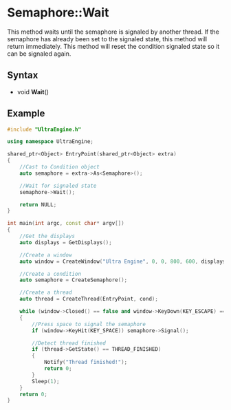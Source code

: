 # Semaphore::Wait

This method waits until the semaphore is signaled by another thread. If the semaphore has already been set to the signaled state, this method will return immediately. This method will reset the condition signaled state so it can be signaled again.

## Syntax

- void **Wait**()

## Example

```c++
#include "UltraEngine.h"

using namespace UltraEngine;

shared_ptr<Object> EntryPoint(shared_ptr<Object> extra)
{
    //Cast to Condition object
    auto semaphore = extra->As<Semaphore>();

    //Wait for signaled state
    semaphore->Wait();

    return NULL;
}

int main(int argc, const char* argv[])
{
    //Get the displays
    auto displays = GetDisplays();

    //Create a window
    auto window = CreateWindow("Ultra Engine", 0, 0, 800, 600, displays[0], WINDOW_CENTER | WINDOW_TITLEBAR);

    //Create a condition
    auto semaphore = CreateSemaphore();

    //Create a thread
    auto thread = CreateThread(EntryPoint, cond);

    while (window->Closed() == false and window->KeyDown(KEY_ESCAPE) == false)
    {
        //Press space to signal the semaphore
        if (window->KeyHit(KEY_SPACE)) semaphore->Signal();

        //Detect thread finished
        if (thread->GetState() == THREAD_FINISHED)
        {
            Notify("Thread finished!");
            return 0;
        }
        Sleep(1);
    }
    return 0;
}
```
